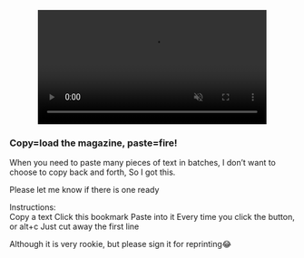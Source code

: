 <p style='text-align:center'>
<video   width='80%' autoplay muted controls src='https://pic.leizingyiu.net/bookmark%20tools_copyNext.mp4'></video>
</p>

### Copy=load the magazine, paste=fire!

When you need to paste many pieces of text in batches,
I don’t want to choose to copy back and forth,
So I got this.

Please let me know if there is one ready

Instructions:  
Copy a text
Click this bookmark
Paste into it
Every time you click the button, or alt+c
Just cut away the first line

Although it is very rookie, but please sign it for reprinting😂
